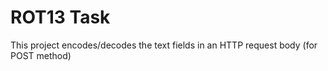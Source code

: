 # ROT13 Task


This project encodes/decodes the text fields in an HTTP request body (for POST method)

